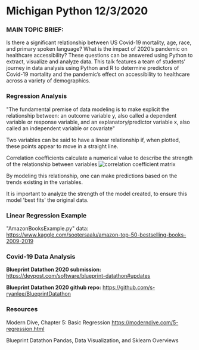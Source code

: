 # Michigan Python 12/3/2020

### MAIN TOPIC BRIEF:
Is there a significant relationship between US Covid-19 mortality, age, race, and primary spoken language? What is the impact of 2020’s pandemic on healthcare accessibility? These questions can be answered using Python to extract, visualize and analyze data. This talk features a team of students’ journey in data analysis using Python and R to determine predictors of Covid-19 mortality and the pandemic’s effect on accessibility to healthcare across a variety of demographics.

### Regression Analysis
"The fundamental premise of data modeling is to make explicit the relationship between: 
an outcome variable y, also called a dependent variable or response variable,
and
an explanatory/predictor variable x, also called an independent variable or covariate"

Two variables can be said to have a linear relationship if, when plotted, these points appear to move in a straight line.

Correlation coefficients calculate a numerical value to describe the strength of the relationship between variables 
![correlation coefficient matrix](https://d33wubrfki0l68.cloudfront.net/860c9756c9d4b158ab4a29a33bc919729be9d92b/9823b/moderndive_files/figure-html/correlation1-1.png)

By modeling this relationship, one can make predictions based on the trends existing in the variables.

It is important to analyze the strength of the model created, to ensure this model 'best fits' the original data.

### Linear Regression Example

"AmazonBooksExample.py"
data: https://www.kaggle.com/sootersaalu/amazon-top-50-bestselling-books-2009-2019 

### Covid-19 Data Analysis

**Blueprint Datathon 2020 submission:** https://devpost.com/software/blueprint-datathon#updates

**Blueprint Datathon 2020 github repo:** https://github.com/s-ryanlee/BlueprintDatathon

### Resources

Modern Dive, Chapter 5: Basic Regression https://moderndive.com/5-regression.html

Blueprint Datathon Pandas, Data Visualization, and Sklearn Overviews

